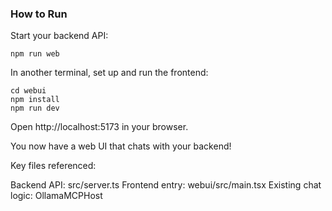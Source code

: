 
### How to Run

Start your backend API:
```
npm run web
```

In another terminal, set up and run the frontend:
```
cd webui
npm install
npm run dev
```
Open http://localhost:5173 in your browser.

You now have a web UI that chats with your backend!


Key files referenced:

Backend API: src/server.ts
Frontend entry: webui/src/main.tsx
Existing chat logic: OllamaMCPHost